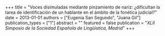 +++
title = "Voces disimuladas mediante pinzamiento de nariz: &#191;dificultan la tarea de identificación de un hablante en el ámbito de la fonética judicial?"
date = 2013-01-01
authors = ["Eugenia San Segundo", "Juana Gil"]
publication_types = ["1"]
abstract = ""
featured = false
publication = "*XLII Simposio de la Sociedad Española de Lingüística, Madrid*"
+++

